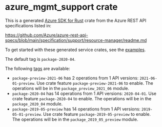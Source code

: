 # azure_mgmt_support crate

This is a generated [Azure SDK for Rust](https://github.com/Azure/azure-sdk-for-rust) crate from the Azure REST API specifications listed in:

https://github.com/Azure/azure-rest-api-specs/blob/main/specification/support/resource-manager/readme.md

To get started with these generated service crates, see the [examples](https://github.com/Azure/azure-sdk-for-rust/blob/main/services/README.md#examples).

The default tag is `package-2020-04`.

The following [tags](https://github.com/Azure/azure-sdk-for-rust/blob/main/services/tags.md) are available:

- `package-preview-2021-06` has 2 operations from 1 API versions: `2021-06-01-preview`. Use crate feature `package-preview-2021-06` to enable. The operations will be in the `package_preview_2021_06` module.
- `package-2020-04` has 14 operations from 1 API versions: `2020-04-01`. Use crate feature `package-2020-04` to enable. The operations will be in the `package_2020_04` module.
- `package-2019-05-preview` has 14 operations from 1 API versions: `2019-05-01-preview`. Use crate feature `package-2019-05-preview` to enable. The operations will be in the `package_2019_05_preview` module.